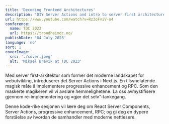 ```yaml
---
title: 'Decoding Frontend Architectures'
description: 'DIY Server Actions and intro to server first architecture thinking'
url: https://www.youtube.com/watch?v=Rz3oFviV-n4
conference:
  name: TDC 2023
  url: https://trondheimdc.no/
publishDate: '04 July 2023'
language: 'no'
sort: 1
coverImage:
  src: './cover.jpeg'
  alt: 'Mikael Brevik at TDC 2023'
---
```


Med server first-arkitektur som former det moderne landskapet for webutvikling, introduserer det Server Actions i Next.js. En tilsynelatende magisk måte å implementere progressive enhancement og RPC. Som den maskerte magikeren vil vi avsløre hemmelighetene. La oss avmystifisere gjennom re-implementering og «gjør det selv”-tankegang.

Denne kode-rike sesjonen vil lære deg om React Server Components, Server Actions, progressive enhancement, RPC; og gi deg en dypere forståelse av hvordan de samhandler med moderne nettlesere.
